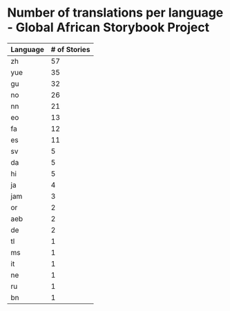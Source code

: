 # Number of translations per language - Global African Storybook Project

Language | # of Stories
-------- | ------------
zh | 57
yue | 35
gu | 32
no | 26
nn | 21
eo | 13
fa | 12
es | 11
sv | 5
da | 5
hi | 5
ja | 4
jam | 3
or | 2
aeb | 2
de | 2
tl | 1
ms | 1
it | 1
ne | 1
ru | 1
bn | 1
